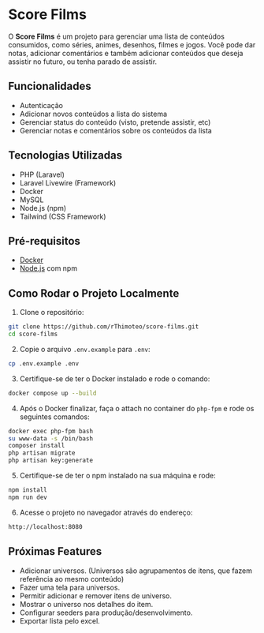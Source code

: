 # Score Films

O **Score Films** é um projeto para gerenciar uma lista de conteúdos consumidos, como séries, animes, desenhos, filmes e jogos. Você pode dar notas, adicionar comentários e também adicionar conteúdos que deseja assistir no futuro, ou tenha parado de assistir.

## Funcionalidades

- Autenticação
- Adicionar novos conteúdos a lista do sistema
- Gerenciar status do conteúdo (visto, pretende assistir, etc)
- Gerenciar notas e comentários sobre os conteúdos da lista

## Tecnologias Utilizadas

- PHP (Laravel)
- Laravel Livewire (Framework)
- Docker
- MySQL
- Node.js (npm)
- Tailwind (CSS Framework)

## Pré-requisitos

- [Docker](https://www.docker.com/get-started)
- [Node.js](https://nodejs.org/en/) com npm

## Como Rodar o Projeto Localmente

1. Clone o repositório:

```bash
git clone https://github.com/rThimoteo/score-films.git
cd score-films
```

2. Copie o arquivo `.env.example` para `.env`:

```bash
cp .env.example .env
```

3. Certifique-se de ter o Docker instalado e rode o comando:
```bash
docker compose up --build
```

4. Após o Docker finalizar, faça o attach no container do `php-fpm` e rode os seguintes comandos:

```bash
docker exec php-fpm bash
su www-data -s /bin/bash
composer install
php artisan migrate
php artisan key:generate
```
5. Certifique-se de ter o npm instalado na sua máquina e rode:
```bash
npm install
npm run dev
```
6. Acesse o projeto no navegador através do endereço:
```bash
http://localhost:8080
```

## Próximas Features
- Adicionar universos. (Universos são agrupamentos de itens, que fazem referência ao mesmo conteúdo)
- Fazer uma tela para universos.
- Permitir adicionar e remover itens de universo.
- Mostrar o universo nos detalhes do item.
- Configurar seeders para produção/desenvolvimento.
- Exportar lista pelo excel.